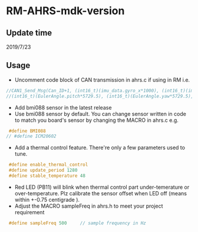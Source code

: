 # RM-AHRS-mdk-version
## Update time
2019/7/23
## Usage
* Uncomment code block of CAN transmission in ahrs.c if using in RM i.e.
```c
//CAN1_Send_Msg(Can_ID+1, (int16_t)(imu_data.gyro_x*1000), (int16_t)(imu_data.gyro_z*1000) , \
//(int16_t)(EulerAngle.pitch*5729.5), (int16_t)(EulerAngle.yaw*5729.5), 4);
```

* Add bmi088 sensor in the latest release
* Use bmi088 sensor by default. You can change sensor written in code to match you board's sensor by changing the MACRO in ahrs.c 
e.g. 
```c
 #define BMI088 
// #define ICM20602 
```
* Add a thermal control feature. There're only a few parameters used to tune.
```c
 #define enable_thermal_control 
 #define update_period 1280
 #define stable_temperature 48
```  
* Red LED (PB11) will blink when thermal control part under-temerature or over-temperature. Plz calibrate the sensor offset when LED off (means within +-0.75 centigrade ).
* Adjust the MACRO sampleFreq in ahrs.h to meet your project requirement
```c
 #define sampleFreq	500		// sample frequency in Hz
```